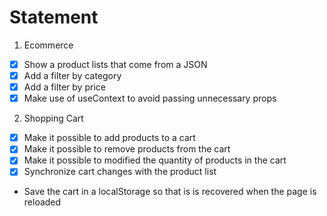 # Statement

1. Ecommerce

- [x] Show a product lists that come from a JSON
- [x] Add a filter by category
- [x] Add a filter by price
- [x] Make use of useContext to avoid passing unnecessary props

2. Shopping Cart

- [x] Make it possible to add products to a cart
- [x] Make it possible to remove products from the cart
- [x] Make it possible to modified the quantity of products in the cart
- [x] Synchronize cart changes with the product list
- Save the cart in a localStorage so that is is recovered when the page is reloaded